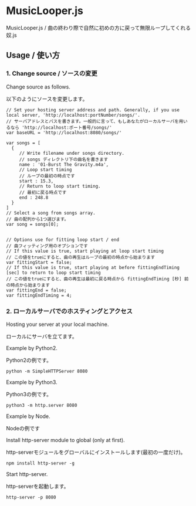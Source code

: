 # MusicLooper.js

MusicLooper.js / 曲の終わり際で自然に初めの方に戻って無限ループしてくれる奴.js

## Usage / 使い方

### 1. Change source / ソースの変更

Change source as follows.

以下のようにソースを変更します。

    // Set your hosting server address and path. Generally, if you use local server, 'http://localhost:portNumber/songs/'.
    // サーバアドレスとパスを書きます。一般的に言って、もしあなたがローカルサーバを用いるなら 'http://localhost:ポート番号/songs/'
    var baseURL = 'http://localhost:8080/songs/'

    var songs = [
      {
         // Write filename under songs directory.
         // songs ディレクトリ下の曲名を書きます
         name : '01-Burst The Gravity.m4a',
         // Loop start timing
         // ループの最初の時点です
         start : 15.3,
         // Return to loop start timing.
         // 最初に戻る時点です
         end : 248.8
      }
    ]
    // Select a song from songs array.
    // 曲の配列から1つ選びます。
    var song = songs[0];


    // Options use for fitting loop start / end
    // 曲フィッティング用のオプションです
    // If this value is true, start playing at loop start timing
    // この値をtrueにすると、曲の再生はループの最初の時点から始まります
    var fittingStart = false;
    // If this value is true, start playing at before fittingEndTiming [sec] to return to loop start timing
    // この値をtrueにすると、曲の再生は最初に戻る時点から fittingEndTiming [秒] 前の時点から始まります
    var fittingEnd = false;
    var fittingEndTiming = 4;

### 2. ローカルサーバでのホスティングとアクセス

Hosting your server at your local machine.

ローカルにサーバを立てます。

Example by Python2.

Python2の例です。

    python -m SimpleHTTPServer 8080


Example by Python3.

Python3の例です。

    python3 -m http.server 8080

Example by Node.

Nodeの例です

Install http-server module to global (only at first).

http-serverモジュールをグローバルにインストールします(最初の一度だけ)。

    npm install http-server -g

Start http-server.

http-serverを起動します。

    http-server -p 8080

